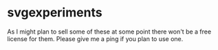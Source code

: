 # svgexperiments

As I might plan to sell some of these at some point there won't be a free license for them.
Please give me a ping if you plan to use one.
